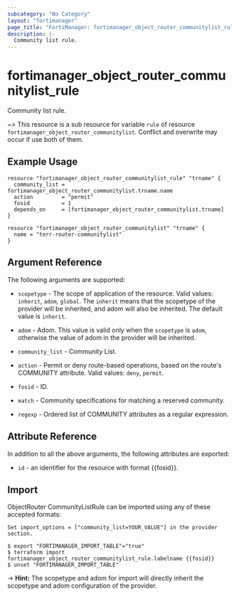 ```yaml
---
subcategory: "No Category"
layout: "fortimanager"
page_title: "FortiManager: fortimanager_object_router_communitylist_rule"
description: |-
  Community list rule.
---
```


# fortimanager_object_router_communitylist_rule
Community list rule.

~> This resource is a sub resource for variable `rule` of resource `fortimanager_object_router_communitylist`. Conflict and overwrite may occur if use both of them.



## Example Usage

```hcl
resource "fortimanager_object_router_communitylist_rule" "trname" {
  community_list = fortimanager_object_router_communitylist.trname.name
  action         = "permit"
  fosid          = 1
  depends_on     = [fortimanager_object_router_communitylist.trname]
}

resource "fortimanager_object_router_communitylist" "trname" {
  name = "terr-router-communitylist"
}
```

## Argument Reference


The following arguments are supported:

* `scopetype` - The scope of application of the resource. Valid values: `inherit`, `adom`, `global`. The `inherit` means that the scopetype of the provider will be inherited, and adom will also be inherited. The default value is `inherit`.
* `adom` - Adom. This value is valid only when the `scopetype` is `adom`, otherwise the value of adom in the provider will be inherited.
* `community_list` - Community List.

* `action` - Permit or deny route-based operations, based on the route's COMMUNITY attribute. Valid values: `deny`, `permit`.

* `fosid` - ID.
* `match` - Community specifications for matching a reserved community.
* `regexp` - Ordered list of COMMUNITY attributes as a regular expression.


## Attribute Reference

In addition to all the above arguments, the following attributes are exported:
* `id` - an identifier for the resource with format {{fosid}}.

## Import

ObjectRouter CommunityListRule can be imported using any of these accepted formats:
```
Set import_options = ["community_list=YOUR_VALUE"] in the provider section.

$ export "FORTIMANAGER_IMPORT_TABLE"="true"
$ terraform import fortimanager_object_router_communitylist_rule.labelname {{fosid}}
$ unset "FORTIMANAGER_IMPORT_TABLE"
```
-> **Hint:** The scopetype and adom for import will directly inherit the scopetype and adom configuration of the provider.
